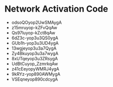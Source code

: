 # Network Activation Code
* odsoQOyop2UwSMAygA
* z15mruyop-kZFvQqAw
* Qs97luyop-kZct8qAw
* 6dZ3c-yop3u3QS0ygA
* GUb1h-yop3u3UD4ygA
* 13wgjeyop3u3a7QygA
* Zy4Bkuyop3u3a7wygA
* 8xUTqeyop3u3ZRsygA
* UdBtCuyop_ZzmrkqAw
* z41cEeyopyWMRJ4ygA
* 9kRYz-yop890AWMygA
* VSEqneyop890cdcygA